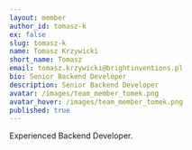 ```yaml
---
layout: member
author_id: tomasz-k
ex: false
slug: tomasz-k
name: Tomasz Krzywicki
short_name: Tomasz
email: tomasz.krzywicki@brightinventions.pl
bio: Senior Backend Developer
description: Senior Backend Developer
avatar: /images/team_member_tomek.png
avatar_hover: /images/team_member_tomek.png
published: true
---
```

Experienced Backend Developer.